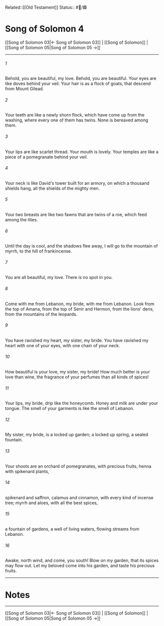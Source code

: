 Related::[[Old Testament]]
Status:: #📖/🟥
# Song of Solomon 4

[[Song of Solomon 03|← Song of Solomon 03]] | [[Song of Solomon]] | [[Song of Solomon 05|Song of Solomon 05 →]]
***



###### 1 
Behold, you are beautiful, my love. Behold, you are beautiful. Your eyes are like doves behind your veil. Your hair is as a flock of goats, that descend from Mount Gilead. 

###### 2 
Your teeth are like a newly shorn flock, which have come up from the washing, where every one of them has twins. None is bereaved among them. 

###### 3 
Your lips are like scarlet thread. Your mouth is lovely. Your temples are like a piece of a pomegranate behind your veil. 

###### 4 
Your neck is like David's tower built for an armory, on which a thousand shields hang, all the shields of the mighty men. 

###### 5 
Your two breasts are like two fawns that are twins of a roe, which feed among the lilies. 

###### 6 
Until the day is cool, and the shadows flee away, I will go to the mountain of myrrh, to the hill of frankincense. 

###### 7 
You are all beautiful, my love. There is no spot in you. 

###### 8 
Come with me from Lebanon, my bride, with me from Lebanon. Look from the top of Amana, from the top of Senir and Hermon, from the lions' dens, from the mountains of the leopards. 

###### 9 
You have ravished my heart, my sister, my bride. You have ravished my heart with one of your eyes, with one chain of your neck. 

###### 10 
How beautiful is your love, my sister, my bride! How much better is your love than wine, the fragrance of your perfumes than all kinds of spices! 

###### 11 
Your lips, my bride, drip like the honeycomb. Honey and milk are under your tongue. The smell of your garments is like the smell of Lebanon. 

###### 12 
My sister, my bride, is a locked up garden; a locked up spring, a sealed fountain. 

###### 13 
Your shoots are an orchard of pomegranates, with precious fruits, henna with spikenard plants, 

###### 14 
spikenard and saffron, calamus and cinnamon, with every kind of incense tree; myrrh and aloes, with all the best spices, 

###### 15 
a fountain of gardens, a well of living waters, flowing streams from Lebanon. 

###### 16 
Awake, north wind, and come, you south! Blow on my garden, that its spices may flow out. Let my beloved come into his garden, and taste his precious fruits.

---
# Notes


***
[[Song of Solomon 03|← Song of Solomon 03]] | [[Song of Solomon]] | [[Song of Solomon 05|Song of Solomon 05 →]]
